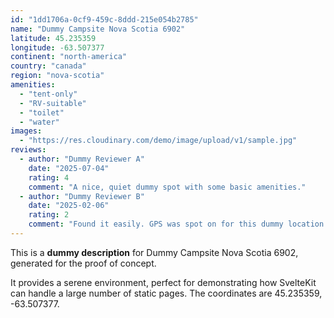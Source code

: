 ```yaml
---
id: "1dd1706a-0cf9-459c-8ddd-215e054b2785"
name: "Dummy Campsite Nova Scotia 6902"
latitude: 45.235359
longitude: -63.507377
continent: "north-america"
country: "canada"
region: "nova-scotia"
amenities:
  - "tent-only"
  - "RV-suitable"
  - "toilet"
  - "water"
images:
  - "https://res.cloudinary.com/demo/image/upload/v1/sample.jpg"
reviews:
  - author: "Dummy Reviewer A"
    date: "2025-07-04"
    rating: 4
    comment: "A nice, quiet dummy spot with some basic amenities."
  - author: "Dummy Reviewer B"
    date: "2025-02-06"
    rating: 2
    comment: "Found it easily. GPS was spot on for this dummy location."
---
```


This is a **dummy description** for Dummy Campsite Nova Scotia 6902, generated for the proof of concept.

It provides a serene environment, perfect for demonstrating how SvelteKit can handle a large number of static pages. The coordinates are 45.235359, -63.507377.
